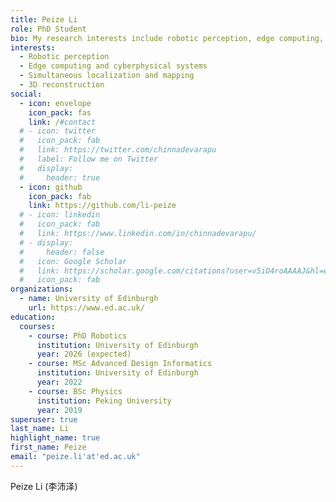 ```yaml
---
title: Peize Li
role: PhD Student
bio: My research interests include robotic perception, edge computing, SLAM and 3D reconstruction.
interests:
  - Robotic perception
  - Edge computing and cyberphysical systems
  - Simultaneous localization and mapping
  - 3D reconstruction
social:
  - icon: envelope
    icon_pack: fas
    link: /#contact
  # - icon: twitter
  #   icon_pack: fab
  #   link: https://twitter.com/chinnadevarapu
  #   label: Follow me on Twitter
  #   display:
  #     header: true
  - icon: github
    icon_pack: fab
    link: https://github.com/li-peize
  # - icon: linkedin
  #   icon_pack: fab
  #   link: https://www.linkedin.com/in/chinnadevarapu/
  # - display:
  #     header: false
  #   icon: Google Scholar
  #   link: https://scholar.google.com/citations?user=v5iO4roAAAAJ&hl=en
  #   icon_pack: fab
organizations:
  - name: University of Edinburgh
    url: https://www.ed.ac.uk/
education:
  courses:
    - course: PhD Robotics
      institution: University of Edinburgh
      year: 2026 (expected)
    - course: MSc Advanced Design Informatics
      institution: University of Edinburgh
      year: 2022
    - course: BSc Physics
      institution: Peking University
      year: 2019
superuser: true
last_name: Li
highlight_name: true
first_name: Peize
email: "peize.li'at'ed.ac.uk"
---
```


Peize Li (李沛泽)

<!-- {{< icon name="download" pack="fas" >}} Download my {{< staticref "uploads/resume.pdf" "newtab" >}}resumé{{< /staticref >}}. -->
